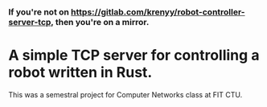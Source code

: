 ### If you're not on <https://gitlab.com/krenyy/robot-controller-server-tcp>, then you're on a mirror.

# A simple TCP server for controlling a robot written in Rust.

This was a semestral project for Computer Networks class at FIT CTU.
